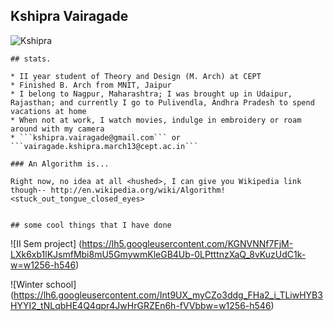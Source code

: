 Kshipra Vairagade
-----------------
![Kshipra](http://8tracks.imgix.net/avatars/001/145/862/84726.original.jpg?fm=jpg&q=65&sharp=15&vib=10&w=200&h=200&fit=crop)

    ## stats.

    * II year student of Theory and Design (M. Arch) at CEPT
    * Finished B. Arch from MNIT, Jaipur
    * I belong to Nagpur, Maharashtra; I was brought up in Udaipur, Rajasthan; and currently I go to Pulivendla, Andhra Pradesh to spend vacations at home
    * When not at work, I watch movies, indulge in embroidery or roam around with my camera 
    * ```kshipra.vairagade@gmail.com``` or ```vairagade.kshipra.march13@cept.ac.in```

    ### An Algorithm is...

    Right now, no idea at all <hushed>, I can give you Wikipedia link though-- http://en.wikipedia.org/wiki/Algorithm! <stuck_out_tongue_closed_eyes>
    

    ## some cool things that I have done

![II Sem project]
(https://lh5.googleusercontent.com/KGNVNNf7FjM-LXk6xb1lKJsmfMbi8mU5GmywmKleGB4Ub-0LPtttnzXaQ_8vKuzUdC1k-w=w1256-h546)

![Winter school]
(https://lh6.googleusercontent.com/Int9UX_myCZo3ddg_FHa2_i_TLiwHYB3HYYI2_tNLqbHE4Q4qpr4JwHrGRZEn6h-fVVbbw=w1256-h546)
